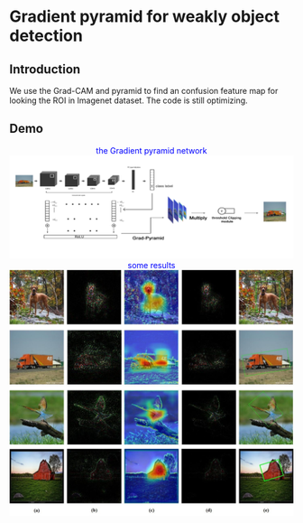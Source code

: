 # Gradient pyramid for weakly object detection

## Introduction

We use the Grad-CAM and pyramid to find an confusion feature map for looking the ROI in Imagenet dataset. The code is still optimizing.

## Demo

<div style="color:#0000FF" align="center">
	the Gradient pyramid network
<img src="./net.png" width="600"/> 
</div>

<div style="color:#0000FF" align="center">
	some results
<img src="./result.jpg" width="600"/> 
</div>

